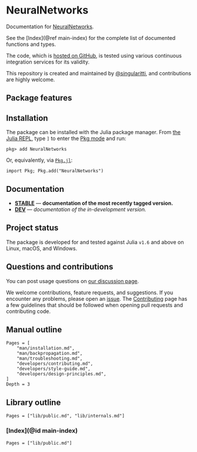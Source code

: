 # NeuralNetworks

Documentation for [NeuralNetworks](https://github.com/singularitti/NeuralNetworks.jl).

See the [Index](@ref main-index) for the complete list of documented functions
and types.

The code, which is [hosted on GitHub](https://github.com/singularitti/NeuralNetworks.jl), is tested
using various continuous integration services for its validity.

This repository is created and maintained by
[@singularitti](https://github.com/singularitti), and contributions are highly welcome.

## Package features



## Installation

The package can be installed with the Julia package manager.
From [the Julia REPL](https://docs.julialang.org/en/v1/stdlib/REPL/), type `]` to enter
the [Pkg mode](https://docs.julialang.org/en/v1/stdlib/REPL/#Pkg-mode) and run:

```julia-repl
pkg> add NeuralNetworks
```

Or, equivalently, via [`Pkg.jl`](https://pkgdocs.julialang.org/v1/):

```@repl
import Pkg; Pkg.add("NeuralNetworks")
```

## Documentation

- [**STABLE**](https://singularitti.github.io/NeuralNetworks.jl/stable) — **documentation of the most recently tagged version.**
- [**DEV**](https://singularitti.github.io/NeuralNetworks.jl/dev) — _documentation of the in-development version._

## Project status

The package is developed for and tested against Julia `v1.6` and above on Linux, macOS, and
Windows.

## Questions and contributions

You can post usage questions on
[our discussion page](https://github.com/singularitti/NeuralNetworks.jl/discussions).

We welcome contributions, feature requests, and suggestions. If you encounter any problems,
please open an [issue](https://github.com/singularitti/NeuralNetworks.jl/issues).
The [Contributing](@ref) page has
a few guidelines that should be followed when opening pull requests and contributing code.

## Manual outline

```@contents
Pages = [
    "man/installation.md",
    "man/backpropagation.md",
    "man/troubleshooting.md",
    "developers/contributing.md",
    "developers/style-guide.md",
    "developers/design-principles.md",
]
Depth = 3
```

## Library outline

```@contents
Pages = ["lib/public.md", "lib/internals.md"]
```

### [Index](@id main-index)

```@index
Pages = ["lib/public.md"]
```
